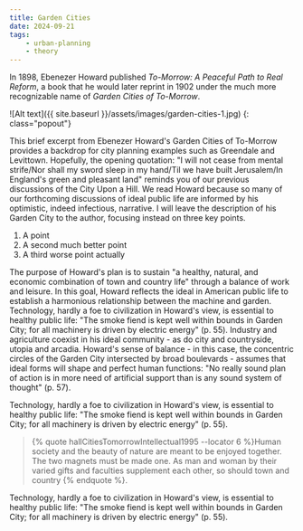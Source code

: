 ```yaml
---
title: Garden Cities
date: 2024-09-21
tags:
    - urban-planning
    - theory
---
```

In 1898, Ebenezer Howard published _To-Morrow: A Peaceful Path to Real Reform_,
a book that he would later reprint in 1902 under the much more recognizable name of _Garden Cities of To-Morrow_.

![Alt text]({{ site.baseurl }}/assets/images/garden-cities-1.jpg)
{: class="popout"}

This brief excerpt from Ebenezer Howard's Garden Cities of To-Morrow provides a backdrop for city planning examples such as Greendale and Levittown. Hopefully, the opening quotation: "I will not cease from mental strife/Nor shall my sword sleep in my hand/Til we have built Jerusalem/In England's green and pleasant land" reminds you of our previous discussions of the City Upon a Hill. We read Howard because so many of our forthcoming discussions of ideal public life are informed by his optimistic, indeed infectious, narrative. I will leave the description of his Garden City to the author, focusing instead on three key points.

1. A point
2. A second much better point
3. A third worse point actually

The purpose of Howard's plan is to sustain "a healthy, natural, and economic combination of town and country life" through a balance of work and leisure. In this goal, Howard reflects the ideal in American public life to establish a harmonious relationship between the machine and garden. Technology, hardly a foe to civilization in Howard's view, is essential to healthy public life: "The smoke fiend is kept well within bounds in Garden City; for all machinery is driven by electric energy" (p. 55). Industry and agriculture coexist in his ideal community - as do city and countryside, utopia and arcadia. Howard's sense of balance - in this case, the concentric circles of the Garden City intersected by broad boulevards - assumes that ideal forms will shape and perfect human functions: "No really sound plan of action is in more need of artificial support than is any sound system of thought" (p. 57).

Technology, hardly a foe to civilization in Howard's view, is essential to healthy public life: "The smoke fiend is kept well within bounds in Garden City; for all machinery is driven by electric energy" (p. 55).

>{% quote hallCitiesTomorrowIntellectual1995 --locator 6 %}Human society and the beauty of nature are meant to be enjoyed together. The two magnets must be made one. As man and woman by their varied gifts and faculties supplement each other, so should town and country {% endquote %}.

Technology, hardly a foe to civilization in Howard's view, is essential to healthy public life: "The smoke fiend is kept well within bounds in Garden City; for all machinery is driven by electric energy" (p. 55).